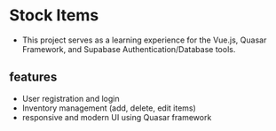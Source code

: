 # Stock Items 
- This project serves as a learning experience for the Vue.js, Quasar Framework, and Supabase Authentication/Database tools.

## features 
- User registration and login
- Inventory management (add, delete, edit items)
- responsive and modern UI using Quasar framework

